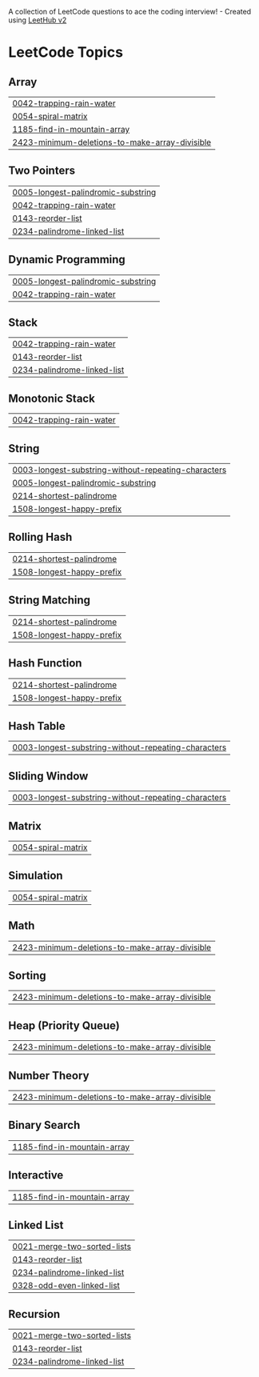 A collection of LeetCode questions to ace the coding interview! - Created using [LeetHub v2](https://github.com/arunbhardwaj/LeetHub-2.0)
<!---LeetCode Topics Start-->
# LeetCode Topics
## Array
|  |
| ------- |
| [0042-trapping-rain-water](https://github.com/somumax/LeetCodeSolution/tree/master/0042-trapping-rain-water) |
| [0054-spiral-matrix](https://github.com/somumax/LeetCodeSolution/tree/master/0054-spiral-matrix) |
| [1185-find-in-mountain-array](https://github.com/somumax/LeetCodeSolution/tree/master/1185-find-in-mountain-array) |
| [2423-minimum-deletions-to-make-array-divisible](https://github.com/somumax/LeetCodeSolution/tree/master/2423-minimum-deletions-to-make-array-divisible) |
## Two Pointers
|  |
| ------- |
| [0005-longest-palindromic-substring](https://github.com/somumax/LeetCodeSolution/tree/master/0005-longest-palindromic-substring) |
| [0042-trapping-rain-water](https://github.com/somumax/LeetCodeSolution/tree/master/0042-trapping-rain-water) |
| [0143-reorder-list](https://github.com/somumax/LeetCodeSolution/tree/master/0143-reorder-list) |
| [0234-palindrome-linked-list](https://github.com/somumax/LeetCodeSolution/tree/master/0234-palindrome-linked-list) |
## Dynamic Programming
|  |
| ------- |
| [0005-longest-palindromic-substring](https://github.com/somumax/LeetCodeSolution/tree/master/0005-longest-palindromic-substring) |
| [0042-trapping-rain-water](https://github.com/somumax/LeetCodeSolution/tree/master/0042-trapping-rain-water) |
## Stack
|  |
| ------- |
| [0042-trapping-rain-water](https://github.com/somumax/LeetCodeSolution/tree/master/0042-trapping-rain-water) |
| [0143-reorder-list](https://github.com/somumax/LeetCodeSolution/tree/master/0143-reorder-list) |
| [0234-palindrome-linked-list](https://github.com/somumax/LeetCodeSolution/tree/master/0234-palindrome-linked-list) |
## Monotonic Stack
|  |
| ------- |
| [0042-trapping-rain-water](https://github.com/somumax/LeetCodeSolution/tree/master/0042-trapping-rain-water) |
## String
|  |
| ------- |
| [0003-longest-substring-without-repeating-characters](https://github.com/somumax/LeetCodeSolution/tree/master/0003-longest-substring-without-repeating-characters) |
| [0005-longest-palindromic-substring](https://github.com/somumax/LeetCodeSolution/tree/master/0005-longest-palindromic-substring) |
| [0214-shortest-palindrome](https://github.com/somumax/LeetCodeSolution/tree/master/0214-shortest-palindrome) |
| [1508-longest-happy-prefix](https://github.com/somumax/LeetCodeSolution/tree/master/1508-longest-happy-prefix) |
## Rolling Hash
|  |
| ------- |
| [0214-shortest-palindrome](https://github.com/somumax/LeetCodeSolution/tree/master/0214-shortest-palindrome) |
| [1508-longest-happy-prefix](https://github.com/somumax/LeetCodeSolution/tree/master/1508-longest-happy-prefix) |
## String Matching
|  |
| ------- |
| [0214-shortest-palindrome](https://github.com/somumax/LeetCodeSolution/tree/master/0214-shortest-palindrome) |
| [1508-longest-happy-prefix](https://github.com/somumax/LeetCodeSolution/tree/master/1508-longest-happy-prefix) |
## Hash Function
|  |
| ------- |
| [0214-shortest-palindrome](https://github.com/somumax/LeetCodeSolution/tree/master/0214-shortest-palindrome) |
| [1508-longest-happy-prefix](https://github.com/somumax/LeetCodeSolution/tree/master/1508-longest-happy-prefix) |
## Hash Table
|  |
| ------- |
| [0003-longest-substring-without-repeating-characters](https://github.com/somumax/LeetCodeSolution/tree/master/0003-longest-substring-without-repeating-characters) |
## Sliding Window
|  |
| ------- |
| [0003-longest-substring-without-repeating-characters](https://github.com/somumax/LeetCodeSolution/tree/master/0003-longest-substring-without-repeating-characters) |
## Matrix
|  |
| ------- |
| [0054-spiral-matrix](https://github.com/somumax/LeetCodeSolution/tree/master/0054-spiral-matrix) |
## Simulation
|  |
| ------- |
| [0054-spiral-matrix](https://github.com/somumax/LeetCodeSolution/tree/master/0054-spiral-matrix) |
## Math
|  |
| ------- |
| [2423-minimum-deletions-to-make-array-divisible](https://github.com/somumax/LeetCodeSolution/tree/master/2423-minimum-deletions-to-make-array-divisible) |
## Sorting
|  |
| ------- |
| [2423-minimum-deletions-to-make-array-divisible](https://github.com/somumax/LeetCodeSolution/tree/master/2423-minimum-deletions-to-make-array-divisible) |
## Heap (Priority Queue)
|  |
| ------- |
| [2423-minimum-deletions-to-make-array-divisible](https://github.com/somumax/LeetCodeSolution/tree/master/2423-minimum-deletions-to-make-array-divisible) |
## Number Theory
|  |
| ------- |
| [2423-minimum-deletions-to-make-array-divisible](https://github.com/somumax/LeetCodeSolution/tree/master/2423-minimum-deletions-to-make-array-divisible) |
## Binary Search
|  |
| ------- |
| [1185-find-in-mountain-array](https://github.com/somumax/LeetCodeSolution/tree/master/1185-find-in-mountain-array) |
## Interactive
|  |
| ------- |
| [1185-find-in-mountain-array](https://github.com/somumax/LeetCodeSolution/tree/master/1185-find-in-mountain-array) |
## Linked List
|  |
| ------- |
| [0021-merge-two-sorted-lists](https://github.com/somumax/LeetCodeSolution/tree/master/0021-merge-two-sorted-lists) |
| [0143-reorder-list](https://github.com/somumax/LeetCodeSolution/tree/master/0143-reorder-list) |
| [0234-palindrome-linked-list](https://github.com/somumax/LeetCodeSolution/tree/master/0234-palindrome-linked-list) |
| [0328-odd-even-linked-list](https://github.com/somumax/LeetCodeSolution/tree/master/0328-odd-even-linked-list) |
## Recursion
|  |
| ------- |
| [0021-merge-two-sorted-lists](https://github.com/somumax/LeetCodeSolution/tree/master/0021-merge-two-sorted-lists) |
| [0143-reorder-list](https://github.com/somumax/LeetCodeSolution/tree/master/0143-reorder-list) |
| [0234-palindrome-linked-list](https://github.com/somumax/LeetCodeSolution/tree/master/0234-palindrome-linked-list) |
<!---LeetCode Topics End-->